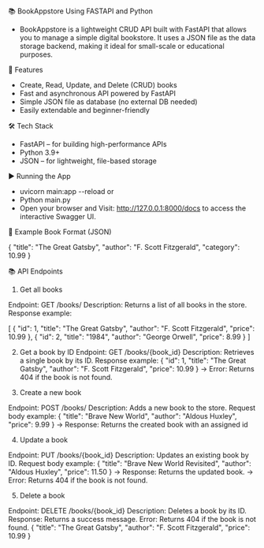 📚 BookAppstore Using FASTAPI and Python
* BookAppstore is a lightweight CRUD API built with FastAPI that allows you to manage a simple digital bookstore. It uses a JSON file as the data storage backend, making it ideal for small-scale or educational purposes.

🚀 Features
* Create, Read, Update, and Delete (CRUD) books
* Fast and asynchronous API powered by FastAPI
* Simple JSON file as database (no external DB needed)
* Easily extendable and beginner-friendly

🛠 Tech Stack
* FastAPI – for building high-performance APIs
* Python 3.9+
* JSON – for lightweight, file-based storage

▶️ Running the App
* uvicorn main:app --reload 
        or
* Python main.py
* Open your browser and Visit: http://127.0.0.1:8000/docs to access the interactive Swagger UI.


🧪 Example Book Format (JSON)

{
  "title": "The Great Gatsby",
  "author": "F. Scott Fitzgerald",
  "category": 10.99
}

📚 API Endpoints

1. Get all books

Endpoint: GET /books/
Description: Returns a list of all books in the store.
Response example:

[
  {
    "id": 1,
    "title": "The Great Gatsby",
    "author": "F. Scott Fitzgerald",
    "price": 10.99
  },
  {
    "id": 2,
    "title": "1984",
    "author": "George Orwell",
    "price": 8.99
  }
]

2. Get a book by ID
Endpoint: GET /books/{book_id}
Description: Retrieves a single book by its ID.
Response example:
{
  "id": 1,
  "title": "The Great Gatsby",
  "author": "F. Scott Fitzgerald",
  "price": 10.99
}
-> Error: Returns 404 if the book is not found.

3. Create a new book

Endpoint: POST /books/
Description: Adds a new book to the store.
Request body example:
{
  "title": "Brave New World",
  "author": "Aldous Huxley",
  "price": 9.99
} 
-> Response: Returns the created book with an assigned id

4. Update a book

Endpoint: PUT /books/{book_id}
Description: Updates an existing book by ID.
Request body example:
{
  "title": "Brave New World Revisited",
  "author": "Aldous Huxley",
  "price": 11.50
}
-> Response: Returns the updated book.
-> Error: Returns 404 if the book is not found.

5. Delete a book

Endpoint: DELETE /books/{book_id}
Description: Deletes a book by its ID.
Response: Returns a success message.
Error: Returns 404 if the book is not found.
{
  "title": "The Great Gatsby",
  "author": "F. Scott Fitzgerald",
  "price": 10.99
}